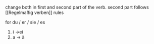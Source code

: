 change both in first and second part of the verb.
second part follows [[Regelmaßig verben]] rules

for du / er / sie / es 
1. i ->ei
2. a -> ä 